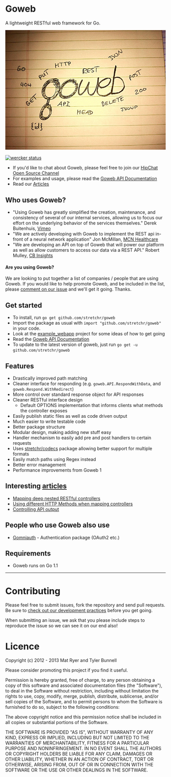 # Goweb

A lightweight RESTful web framework for Go.

![Goweb A lightweight RESTful web framework for Go.](GowebLogoBig.jpg "Goweb 2 - Logo")

[![wercker status](https://app.wercker.com/status/560303ffa373a43c863b7f352262f1e3/m "wercker status")](https://app.wercker.com/project/bykey/560303ffa373a43c863b7f352262f1e3)

  * If you'd like to chat about Goweb, please feel free to join our [HipChat Open Source Channel](http://www.hipchat.com/gXWgwTtX2)
  * For examples and usage, please read the [Goweb API Documentation](http://godoc.org/github.com/stretchr/goweb)
  * Read our [Articles](https://github.com/stretchr/goweb/wiki)

## Who uses Goweb?

  * "Using Goweb has greatly simplified the creation, maintenance, and consistency of several of our internal services, allowing us to focus our effort on the underlying behavior of the services themselves." Derek Buitenhuis, [Vimeo](https://vimeo.com/)
  * "We are actively developing with Goweb to implement the REST api in-front of a neural network application" Jon McMillan, [MCN Healthcare](http://www.mcnhealthcare.com/)
  * "We are developing an API on top of Goweb that will power our platform as well as allow customers to access our data via a REST API." Robert Mulley, [CB Insights](http://www.cbinsights.com/)

#### Are you using Goweb?

We are looking to put together a list of companies / people that are using Goweb.  If you would like to help promote Goweb, and be included in the list, please [comment on our issue](https://github.com/stretchr/goweb/issues/40) and we'll get it going.  Thanks.

## Get started

  * To install, run `go get github.com/stretchr/goweb`
  * Import the package as usual with `import "github.com/stretchr/goweb"` in your code.
  * Look at the [example_webapp](https://github.com/stretchr/goweb/blob/master/example_webapp/main.go) project for some ideas of how to get going
  * Read the [Goweb API Documentation](http://godoc.org/github.com/stretchr/goweb)
  * To update to the latest version of goweb, just run `go get -u github.com/stretchr/goweb`

## Features

  * Drastically improved path matching
  * Cleaner interface for responding (e.g. `goweb.API.RespondWithData`, and `goweb.Respond.WithRedirect`)
  * More control over standard response object for API responses
  * Cleaner RESTful interface design
    * Default OPTIONS implementation that informs clients what methods the controller exposes
  * Easily publish static files as well as code driven output
  * Much easier to write testable code
  * Better package structure
  * Modular design, making adding new stuff easy
  * Handler mechanism to easily add pre and post handlers to certain requests
  * Uses [stretchr/codecs](https://github.com/stretchr/codecs) package allowing better support for multiple formats
  * Easily match paths using Regex instead
  * Better error management
  * Performance improvements from Goweb 1

## Interesting [articles](https://github.com/stretchr/goweb/wiki)

  * [Mapping deep nested RESTful controllers](https://github.com/stretchr/goweb/wiki/Mapping-deep-nested-RESTful-controllers)
  * [Using different HTTP Methods when mapping controllers](https://github.com/stretchr/goweb/wiki/Using-different-HTTP-Methods-when-mapping-controllers)
  * [Controlling API output](https://github.com/stretchr/goweb/wiki/Controlling-API-output)

## People who use Goweb also use

  * [Gomniauth](https://github.com/stretchr/gomniauth) - Authentication package (OAuth2 etc.)

## Requirements

  * Goweb runs on Go 1.1

------

Contributing
============

Please feel free to submit issues, fork the repository and send pull requests.  Be sure to [check out our development practices](https://github.com/stretchr/goweb/wiki/Development-practices) before you get going.

When submitting an issue, we ask that you please include steps to reproduce the issue so we can see it on our end also!


Licence
=======
Copyright (c) 2012 - 2013 Mat Ryer and Tyler Bunnell

Please consider promoting this project if you find it useful.

Permission is hereby granted, free of charge, to any person obtaining a copy of this software and associated documentation files (the "Software"), to deal in the Software without restriction, including without limitation the rights to use, copy, modify, merge, publish, distribute, sublicense, and/or sell copies of the Software, and to permit persons to whom the Software is furnished to do so, subject to the following conditions:

The above copyright notice and this permission notice shall be included in all copies or substantial portions of the Software.

THE SOFTWARE IS PROVIDED "AS IS", WITHOUT WARRANTY OF ANY KIND, EXPRESS OR IMPLIED, INCLUDING BUT NOT LIMITED TO THE WARRANTIES OF MERCHANTABILITY, FITNESS FOR A PARTICULAR PURPOSE AND NONINFRINGEMENT. IN NO EVENT SHALL THE AUTHORS OR COPYRIGHT HOLDERS BE LIABLE FOR ANY CLAIM, DAMAGES OR OTHER LIABILITY, WHETHER IN AN ACTION OF CONTRACT, TORT OR OTHERWISE, ARISING FROM, OUT OF OR IN CONNECTION WITH THE SOFTWARE OR THE USE OR OTHER DEALINGS IN THE SOFTWARE.
